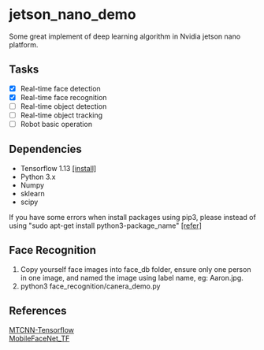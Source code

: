 # jetson_nano_demo
Some great implement of deep learning algorithm in Nvidia jetson nano platform.
## Tasks
- [X] Real-time face detection
- [X] Real-time face recognition
- [ ] Real-time object detection
- [ ] Real-time object tracking
- [ ] Robot basic operation

## Dependencies
- Tensorflow 1.13 [[install]](https://devtalk.nvidia.com/default/topic/1048776/official-tensorflow-for-jetson-nano-/)
- Python 3.x
- Numpy
- sklearn
- scipy

If you have some errors when install packages using pip3,
please instead of using "sudo apt-get install python3-package_name" [[refer]](https://devtalk.nvidia.com/default/topic/1050614/jetson-nano/cannot-import-scipy-on-jetson-nano/)

## Face Recognition
1. Copy yourself face images into face_db folder, ensure only one person in one image, and named the image using label name, eg: Aaron.jpg.
2. python3 face_recognition/canera_demo.py

## References
[MTCNN-Tensorflow](https://github.com/AITTSMD/MTCNN-Tensorflow)  
[MobileFaceNet_TF](https://github.com/sirius-ai/MobileFaceNet_TF)

